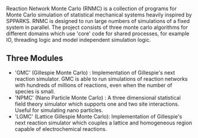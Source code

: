 Reaction Network Monte Carlo (RNMC) is a collection of programs for Monte Carlo simulation of statistical mechanical systems heavily inspired by SPPARKS. RNMC is designed to run large numbers of simulations of a fixed system in parallel. The project consists of three monte carlo algorithms for different domains which use 'core' code for shared processes, for example IO, threading logic and model independent simulation logic.

## Three Modules
- 'GMC' (Gillespie Monte Carlo) : Implementation of Gillespie's next reaction simulator. GMC is able to run simulations of reaction networks with hundreds of millions of reactions, even when the number of species is small.
- 'NPMC' (Nano Particle Monte Carlo) : A three dimensional statistical field theory simulator which supports one and two site interactions. Useful for simulating nano particles.
- 'LGMC' (Lattice Gillespie Monte Carlo):  Implementation of Gillespie's next reaction simulator which couples a lattice and homogeneous region capable of electrochemical reactions.

